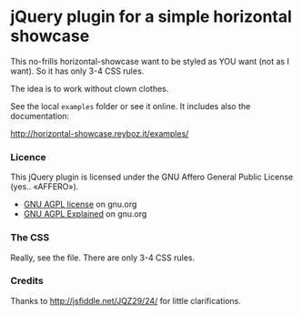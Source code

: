 jQuery plugin for a simple horizontal showcase
==============================================
This no-frills horizontal-showcase want to be styled as YOU want (not as I want). So it has only 3-4 CSS rules.

The idea is to work without clown clothes.

See the local ```examples``` folder or see it online. It includes also the documentation:

http://horizontal-showcase.reyboz.it/examples/

### Licence
This jQuery plugin is licensed under the GNU Affero General Public License (yes.. «AFFERO»).
 * [GNU AGPL license](http://www.gnu.org/licenses/agpl-3.0.html) on gnu.org
 * [GNU AGPL Explained](http://www.gnu.org/licenses/why-affero-gpl.en.html) on gnu.org

### The CSS
Really, see the file. There are only 3-4 CSS rules.

### Credits
Thanks to http://jsfiddle.net/JQZ29/24/ for little clarifications.
